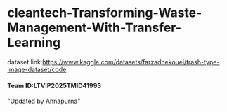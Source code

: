 # cleantech-Transforming-Waste-Management-With-Transfer-Learning
dataset link:https://www.kaggle.com/datasets/farzadnekouei/trash-type-image-dataset/code
#### Team ID:LTVIP2025TMID41993 
"Updated by Annapurna" 
